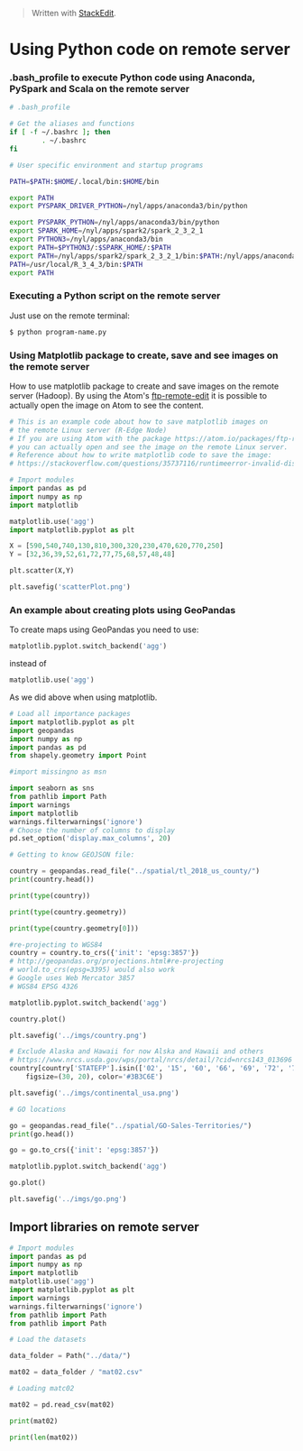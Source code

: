 


> Written with [StackEdit](https://stackedit.io/).

# Using Python code on remote server

### .bash_profile to execute Python code using Anaconda, PySpark and Scala on the remote server

```bash
# .bash_profile 

# Get the aliases and functions
if [ -f ~/.bashrc ]; then
        . ~/.bashrc
fi

# User specific environment and startup programs

PATH=$PATH:$HOME/.local/bin:$HOME/bin

export PATH
export PYSPARK_DRIVER_PYTHON=/nyl/apps/anaconda3/bin/python

export PYSPARK_PYTHON=/nyl/apps/anaconda3/bin/python
export SPARK_HOME=/nyl/apps/spark2/spark_2_3_2_1
export PYTHON3=/nyl/apps/anaconda3/bin
export PATH=$PYTHON3/:$SPARK_HOME/:$PATH
export PATH=/nyl/apps/spark2/spark_2_3_2_1/bin:$PATH:/nyl/apps/anaconda3/bin/
PATH=/usr/local/R_3_4_3/bin:$PATH
export PATH
```

### Executing a Python script on the remote server

Just use on the remote terminal:

```bash
$ python program-name.py
```

### Using Matplotlib package to create, save and see images on the remote server

How to use matplotlib package to create and save images on the remote server (Hadoop). By using the Atom's [ftp-remote-edit](https://atom.io/packages/ftp-remote-edit) it is possible to actually open the image on Atom to see the content. 

```python
# This is an example code about how to save matplotlib images on
# the remote Linux server (R-Edge Node)
# If you are using Atom with the package https://atom.io/packages/ftp-remote-edit
# you can actually open and see the image on the remote Linux server.
# Reference about how to write matplotlib code to save the image:
# https://stackoverflow.com/questions/35737116/runtimeerror-invalid-display-variable

# Import modules
import pandas as pd
import numpy as np
import matplotlib

matplotlib.use('agg')
import matplotlib.pyplot as plt

X = [590,540,740,130,810,300,320,230,470,620,770,250]
Y = [32,36,39,52,61,72,77,75,68,57,48,48]

plt.scatter(X,Y)

plt.savefig('scatterPlot.png')
```

### An example about creating plots using GeoPandas

To create maps using GeoPandas you need to use:

```python
matplotlib.pyplot.switch_backend('agg')
``` 
instead of 

```python
matplotlib.use('agg')
```
As we did above when using matplotlib. 

```python
# Load all importance packages
import matplotlib.pyplot as plt
import geopandas
import numpy as np
import pandas as pd
from shapely.geometry import Point

#import missingno as msn

import seaborn as sns
from pathlib import Path
import warnings
import matplotlib
warnings.filterwarnings('ignore')
# Choose the number of columns to display
pd.set_option('display.max_columns', 20)

# Getting to know GEOJSON file:

country = geopandas.read_file("../spatial/tl_2018_us_county/")
print(country.head())

print(type(country))

print(type(country.geometry))

print(type(country.geometry[0]))

#re-projecting to WGS84
country = country.to_crs({'init': 'epsg:3857'})
# http://geopandas.org/projections.html#re-projecting
# world.to_crs(epsg=3395) would also work
# Google uses Web Mercator 3857
# WGS84 EPSG 4326

matplotlib.pyplot.switch_backend('agg')

country.plot()

plt.savefig('../imgs/country.png')

# Exclude Alaska and Hawaii for now Alska and Hawaii and others
# https://www.nrcs.usda.gov/wps/portal/nrcs/detail/?cid=nrcs143_013696
country[country['STATEFP'].isin(['02', '15', '60', '66', '69', '72', '78']) == False].plot(
    figsize=(30, 20), color='#3B3C6E')

plt.savefig('../imgs/continental_usa.png')

# GO locations

go = geopandas.read_file("../spatial/GO-Sales-Territories/")
print(go.head())

go = go.to_crs({'init': 'epsg:3857'})

matplotlib.pyplot.switch_backend('agg')

go.plot()

plt.savefig('../imgs/go.png')

```

## Import libraries on remote server

```python
# Import modules
import pandas as pd
import numpy as np
import matplotlib
matplotlib.use('agg')
import matplotlib.pyplot as plt
import warnings
warnings.filterwarnings('ignore')
from pathlib import Path
from pathlib import Path

# Load the datasets

data_folder = Path("../data/")

mat02 = data_folder / "mat02.csv"

# Loading matc02

mat02 = pd.read_csv(mat02)

print(mat02)

print(len(mat02))
```


<!--stackedit_data:
eyJoaXN0b3J5IjpbLTE0MDA5NTUxODksLTE0MjY0MDU4MDcsOD
A5Njc0NDE3LC0yMDg3NjI5ODMwLC0xMjgwNjY5MDQ4XX0=
-->